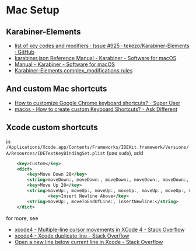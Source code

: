 # Mac Setup

## Karabiner-Elements
- [list of key codes and modifiers · Issue \#925 · tekezo/Karabiner\-Elements ·
  GitHub](https://github.com/tekezo/Karabiner-Elements/issues/925)
- [karabiner\.json Reference Manual \- Karabiner \- Software for
  macOS](https://pqrs.org/osx/karabiner/json.html#from-event-definition-modifiers-list)
- [Manual \- Karabiner \- Software for macOS](https://pqrs.org/osx/karabiner/document.html#eventviewer)
- [Karabiner\-Elements complex\_modifications
  rules](https://pqrs.org/osx/karabiner/complex_modifications/#emulation-modes)

## And custom Mac shortcuts
- [How to customize Google Chrome keyboard shortcuts? \- Super
  User](https://superuser.com/questions/497526/how-to-customize-google-chrome-keyboard-shortcuts)
- [macos \- How to create custom Keyboard Shortcuts? \- Ask
  Different](https://apple.stackexchange.com/questions/174977/how-to-create-custom-keyboard-shortcuts/174979#174979)

## Xcode custom shortcuts
in `/Applications/Xcode.app/Contents/Frameworks/IDEKit.framework/Versions/A/Resources/IDETextKeyBindingSet.plist` (use
`sudo`), add
```xml
    <key>Custom</key>
    <dict>
        <key>Move Down 20</key>
        <string>moveDown:, moveDown:, moveDown:, moveDown:, moveDown:, moveDown:, moveDown:, moveDown:, moveDown:, moveDown:, moveDown:, moveDown:, moveDown:, moveDown:, moveDown:, moveDown:, moveDown:, moveDown:, moveDown:, moveDown:, scrollLineDown:, scrollLineDown:, scrollLineDown:, scrollLineDown:, scrollLineDown:, scrollLineDown:, scrollLineDown:, scrollLineDown:, scrollLineDown:, scrollLineDown:, scrollLineDown:, scrollLineDown:, scrollLineDown:, scrollLineDown:, scrollLineDown:, scrollLineDown:, scrollLineDown:, scrollLineDown:, scrollLineDown:, scrollLineDown:</string>
        <key>Move Up 20</key>
        <string>moveUp:, moveUp:, moveUp:, moveUp:, moveUp:, moveUp:, moveUp:, moveUp:, moveUp:, moveUp:, moveUp:, moveUp:, moveUp:, moveUp:, moveUp:, moveUp:, moveUp:, moveUp:, moveUp:, moveUp:, scrollLineUp:, scrollLineUp:, scrollLineUp:, scrollLineUp:, scrollLineUp:, scrollLineUp:, scrollLineUp:, scrollLineUp:, scrollLineUp:, scrollLineUp:, scrollLineUp:, scrollLineUp:, scrollLineUp:, scrollLineUp:, scrollLineUp:, scrollLineUp:, scrollLineUp:, scrollLineUp:, scrollLineUp:, scrollLineUp:</string>
                <key>Insert Newline Above</key>
        <string>moveUp:, moveToEndOfLine:, insertNewline:</string>
    </dict>

```
for more, see
- [xcode4 \- Multiple\-line cursor movements in XCode 4 \- Stack Overflow](https://stackoverflow.com/questions/9224849/multiple-line-cursor-movements-in-xcode-4)
- [xcode4 \- Xcode duplicate line \- Stack Overflow](https://stackoverflow.com/questions/10266170/xcode-duplicate-line)
- [Open a new line below current line in Xcode \- Stack Overflow](https://stackoverflow.com/questions/3691166/open-a-new-line-below-current-line-in-xcode)
